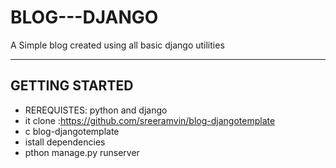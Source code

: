 # BLOG---DJANGO
A Simple blog created using all basic django utilities

---

## GETTING STARTED
* REREQUISTES: python and django
* it clone :https://github.com/sreeramvin/blog-djangotemplate
* c blog-djangotemplate
* istall dependencies
* pthon manage.py runserver

